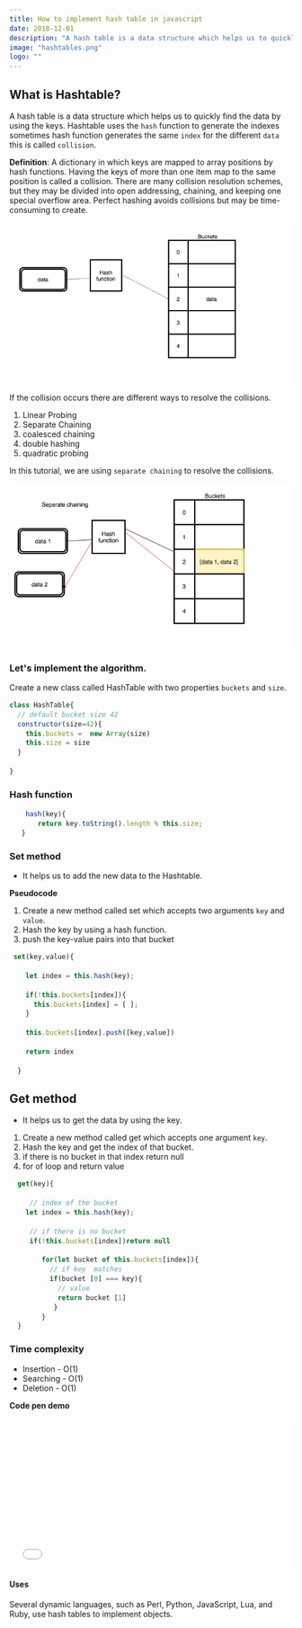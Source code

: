```yaml
---
title: How to implement hash table in javascript
date: 2018-12-01
description: "A hash table is a data structure which helps us to quickly find the data by using the keys."
image: "hashtables.png"
logo: ""
---
```



## What is Hashtable?

A hash table is a data structure which helps us to quickly find the data by using the keys. Hashtable uses the `hash` function to generate the indexes sometimes hash function generates the same `index` for the different `data` this is called `collision`.

**Definition**: A dictionary in which keys are mapped to array positions by hash functions. Having the keys of more than one item map to the same position is called a collision. There are many collision resolution schemes, but they may be divided into open addressing, chaining, and keeping one special overflow area. Perfect hashing avoids collisions but may be time-consuming to create.


  ![hash table](./hashtable-javascript.png)


If the collision occurs there are different ways to resolve the collisions.

1. Linear Probing
2. Separate Chaining
3. coalesced chaining
4. double hashing
5. quadratic probing

In this tutorial, we are using `separate chaining` to resolve the collisions.

![separate chaining](./seperate-chaining.png)



### Let's implement the algorithm.

Create a new class called HashTable with two properties `buckets` and `size`.

```js
class HashTable{
  // default bucket size 42
  constructor(size=42){
    this.buckets =  new Array(size)
    this.size = size
  }

}
```

### Hash function

```js
    hash(key){
       return key.toString().length % this.size;
   }
```


### Set method

 - It helps us to add the new data to the Hashtable.

**Pseudocode**

1. Create a new method called set which accepts two arguments `key` and `value`.
2. Hash the key by using a hash function.
3. push the key-value pairs into that bucket



```js
 set(key,value){

    let index = this.hash(key);

    if(!this.buckets[index]){
      this.buckets[index] = [ ];
    }

    this.buckets[index].push([key,value])

    return index

  }
```


## Get method

 - It helps us to get the data by using the key.


1. Create a new method called get which accepts one argument `key`.
2. Hash the key and get the index of that bucket.
3. if there is no bucket in that index return null
4. for of loop and return value

```js
  get(key){

     // index of the bucket
    let index = this.hash(key);

     // if there is no bucket
     if(!this.buckets[index])return null

        for(let bucket of this.buckets[index]){
          // if key  matches
          if(bucket [0] === key){
            // value
            return bucket [1]
           }
        }
  }
```

### Time complexity

 - Insertion - O(1)
 - Searching - O(1)
 - Deletion - O(1)


**Code pen demo**


<iframe height='265' scrolling='no' title='Hash tables in  javascript' src='//codepen.io/saigowthamr/embed/PxdWwB/?height=265&theme-id=0&default-tab=result' frameborder='no' allowtransparency='true' allowfullscreen='true' style='width: 100%;'>See the Pen <a href='https://codepen.io/saigowthamr/pen/PxdWwB/'>Hash tables in  javascript</a> by saigowtham (<a href='https://codepen.io/saigowthamr'>@saigowthamr</a>) on <a href='https://codepen.io'>CodePen</a>.
</iframe>


#### Uses

Several dynamic languages, such as Perl, Python, JavaScript, Lua, and Ruby, use hash tables to implement objects.